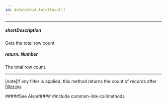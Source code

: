 ```yaml
---
id: dxDataGrid.totalCount()
---
```

---
##### shortDescription
Gets the total row count.

##### return: Number
The total row count.

---
[note]If any filter is applied, this method returns the count of records after [filtering](/concepts/05%20UI%20Components/DataGrid/30%20Filtering%20and%20Searching '/Documentation/Guide/UI_Components/DataGrid/Filtering_and_Searching/').

#####See Also#####
#include common-link-callmethods